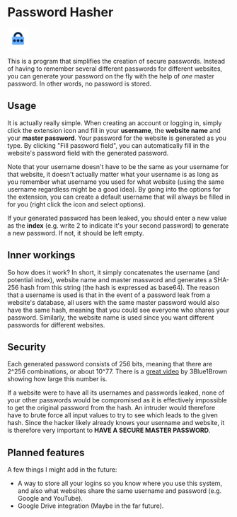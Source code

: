# Password Hasher

![password hasher logo](images/icon48.png "Password Hasher")

This is a program that simplifies the creation of secure passwords. Instead of having to remember several different passwords for different websites, you can generate your password on the fly with the help of *one* master password. In other words, no password is stored.

## Usage

It is actually really simple. When creating an account or logging in, simply click the extension icon and fill in your **username**, the **website name** and your **master password**. Your password for the website is generated as you type. By clicking "Fill password field", you can automatically fill in the website's password field with the generated password.

Note that your username doesn't have to be the same as your username for that website, it doesn't actually matter what your username is as long as you remember what username you used for what website (using the same username regardless might be a good idea). By going into the options for the extension, you can create a default username that will always be filled in for you (right click the icon and select options).

If your generated password has been leaked, you should enter a new value as the **index** (e.g. write 2 to indicate it's your second password) to generate a new password. If not, it should be left empty.

## Inner workings

So how does it work? In short, it simply concatenates the username (and potential index), website name and master massword and generates a SHA-256 hash from this string (the hash is expressed as base64). The reason that a username is used is that in the event of a password leak from a website's database, all users with the same master password would also have the same hash, meaning that you could see everyone who shares your password. Similarly, the website name is used since you want different passwords for different websites.

## Security

Each generated password consists of 256 bits, meaning that there are 2^256 combinations, or about 10^77. There is a [great video](https://www.youtube.com/watch?v=S9JGmA5_unY) by 3Blue1Brown showing how large this number is.

If a website were to have all its usernames and passwords leaked, none of your other passwords would be compromised as it is effectively impossible to get the original password from the hash. An intruder would therefore have to brute force all input values to try to see which leads to the given hash. Since the hacker likely already knows your username and website, it is therefore very important to **HAVE A SECURE MASTER PASSWORD**.

## Planned features

A few things I might add in the future:

* A way to store all your logins so you know where you use this system, and also what websites share the same username and password (e.g. Google and YouTube).
* Google Drive integration (Maybe in the far future).
